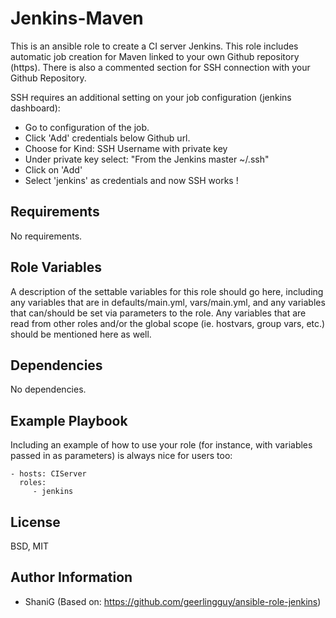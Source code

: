 Jenkins-Maven
=========

This is an ansible role to create a CI server Jenkins. This role includes automatic job creation for Maven linked to your own Github repository (https). There is also a commented section for SSH connection with your Github Repository.

SSH requires an additional setting on your job configuration (jenkins dashboard):
* Go to configuration of the job.
* Click 'Add' credentials below Github url.
* Choose for Kind: SSH Username with private key
* Under private key select: "From the Jenkins master ~/.ssh"
* Click on 'Add'
* Select 'jenkins' as credentials and now SSH works !
    

Requirements
------------

No requirements.

Role Variables
--------------

A description of the settable variables for this role should go here, including any variables that are in defaults/main.yml, vars/main.yml, and any variables that can/should be set via parameters to the role. Any variables that are read from other roles and/or the global scope (ie. hostvars, group vars, etc.) should be mentioned here as well.

Dependencies
------------

No dependencies.

Example Playbook
----------------

Including an example of how to use your role (for instance, with variables passed in as parameters) is always nice for users too:

    - hosts: CIServer
      roles:
         - jenkins

License
-------

BSD, MIT

Author Information
------------------

- ShaniG (Based on: https://github.com/geerlingguy/ansible-role-jenkins)
 
